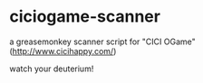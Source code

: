 # ciciogame-scanner
a greasemonkey scanner script for "CICI OGame" (http://www.cicihappy.com/)

watch your deuterium!

